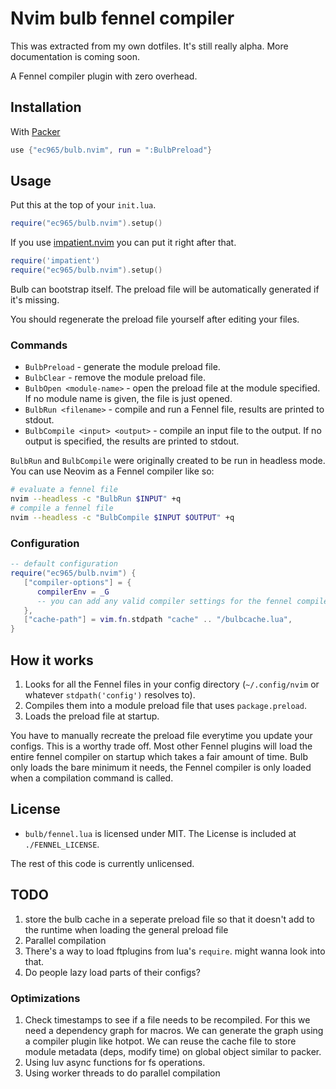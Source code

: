 # Nvim bulb fennel compiler

This was extracted from my own dotfiles. It's still really alpha.
More documentation is coming soon.

A Fennel compiler plugin with zero overhead.

## Installation

With [Packer](https://github.com/wbthomason/packer.nvim)

```lua
use {"ec965/bulb.nvim", run = ":BulbPreload"}
```

## Usage

Put this at the top of your `init.lua`.

```lua
require("ec965/bulb.nvim").setup()
```

If you use [impatient.nvim](https://github.com/lewis6991/impatient.nvim)
you can put it right after that.

```lua
require('impatient')
require("ec965/bulb.nvim").setup()
```

Bulb can bootstrap itself.
The preload file will be automatically generated if it's missing.

You should regenerate the preload file yourself after editing your files.

### Commands

- `BulbPreload` - generate the module preload file.
- `BulbClear` - remove the module preload file.
- `BulbOpen <module-name>` - open the preload file at the module specified. If no module name is given, the file is just opened.
- `BulbRun <filename>` - compile and run a Fennel file, results are printed to stdout.
- `BulbCompile <input> <output>` - compile an input file to the output. If no output is specified, the results are printed to stdout.

`BulbRun` and `BulbCompile` were originally created to be run in headless mode.
You can use Neovim as a Fennel compiler like so:

```bash
# evaluate a fennel file
nvim --headless -c "BulbRun $INPUT" +q
# compile a fennel file
nvim --headless -c "BulbCompile $INPUT $OUTPUT" +q
```

### Configuration

```lua
-- default configuration
require("ec965/bulb.nvim") {
   ["compiler-options"] = { 
      compilerEnv = _G
      -- you can add any valid compiler settings for the fennel compiler
   },
   ["cache-path"] = vim.fn.stdpath "cache" .. "/bulbcache.lua",
}
```

## How it works

1. Looks for all the Fennel files in your config directory (`~/.config/nvim` or whatever `stdpath('config')` resolves to).
2. Compiles them into a module preload file that uses `package.preload`.
3. Loads the preload file at startup.

You have to manually recreate the preload file everytime you update your configs.
This is a worthy trade off.
Most other Fennel plugins will load the entire fennel compiler on startup
which takes a fair amount of time.
Bulb only loads the bare minimum it needs, the Fennel compiler is only loaded
when a compilation command is called.

## License

- `bulb/fennel.lua` is licensed under MIT. The License is included at `./FENNEL_LICENSE`.

The rest of this code is currently unlicensed.

## TODO

1. store the bulb cache in a seperate preload file so that it doesn't
   add to the runtime when loading the general preload file
2. Parallel compilation
3. There's a way to load ftplugins from lua's `require`. might wanna look into that.
4. Do people lazy load parts of their configs?

### Optimizations

1. Check timestamps to see if a file needs to be recompiled.
   For this we need a dependency graph for macros.
   We can generate the graph using a compiler plugin like hotpot.
   We can reuse the cache file to store module metadata (deps, modify time) on global object similar to packer.
2. Using luv async functions for fs operations.
3. Using worker threads to do parallel compilation
